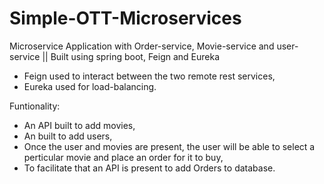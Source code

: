 # Simple-OTT-Microservices
Microservice Application with Order-service, Movie-service and user-service || Built using spring boot, Feign and Eureka
- Feign used to interact between the two remote rest services,
- Eureka used for load-balancing.

Funtionality:
- An API built to add movies,
- An built to add users,
- Once the user and movies are present, the user will be able to select a perticular movie and place an order for it to buy,
- To facilitate that an API is present to add Orders to database.
